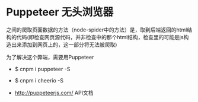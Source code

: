 # Puppeteer 无头浏览器
之间的爬取页面数据的方法（node-spider中的方法）是，取到后端返回的html结构的代码(即检查网页源代码，并非检查中的那个html结构，检查里的可能是js构造出来添加到网页上的，这一部分将无法被爬取)

为了解决这个弊端，需要用Puppeteer

- $ cnpm i puppeteer -S
- $ cnpm i cheerio -S

- http://puppeteerjs.com/ API文档
